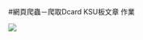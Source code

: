 #網頁爬蟲－爬取Dcard KSU板文章
作業

![](https://github.com/Mark-YH/dcard-ksu-article/blob/master/dcardksu.png)
